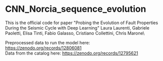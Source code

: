 # CNN_Norcia_sequence_evolution
This is the official code for paper "Probing the Evolution of Fault Properties During the Seismic Cycle with Deep Learning" Laura Laurenti, Gabriele Paoletti, Elisa Tinti, Fabio Galasso, Cristiano Collettini, Chris Marone\

Preprocessed data to run the model here: https://zenodo.org/records/12806081 \
Data from the catalog here: https://zenodo.org/records/12795621
